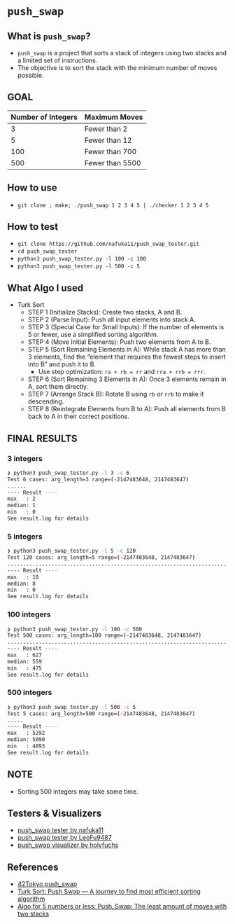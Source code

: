 # `push_swap`

## What is `push_swap`?

- `push_swap` is a project that sorts a stack of integers using two stacks and a limited set of instructions.
- The objective is to sort the stack with the minimum number of moves possible.

## GOAL

| Number of Integers | Maximum Moves |
|--------------------|---------------|
| 3                  | Fewer than 2   |
| 5                  | Fewer than 12  |
| 100                | Fewer than 700 |
| 500                | Fewer than 5500|

## How to use

- `git clone ; make; ./push_swap 1 2 3 4 5 | ./checker 1 2 3 4 5`

## How to test

- `git clone https://github.com/nafuka11/push_swap_tester.git`
- `cd push_swap_tester`
- `python3 push_swap_tester.py -l 100 -c 100`
- `python3 push_swap_tester.py -l 500 -c 5`

## What Algo I used

- Turk Sort
  - STEP 1 (Initialize Stacks): Create two stacks, A and B.
  - STEP 2 (Parse Input): Push all input elements into stack A.
  - STEP 3 (Special Case for Small Inputs): If the number of elements is 5 or fewer, use a simplified sorting algorithm.
  - STEP 4 (Move Initial Elements): Push two elements from A to B.
  - STEP 5 (Sort Remaining Elements in A): While stack A has more than 3 elements, find the “element that requires the fewest steps to insert into B” and push it to B.
    - Use step optimization: `ra + rb = rr` and `rra + rrb = rrr`.
  - STEP 6 (Sort Remaining 3 Elements in A): Once 3 elements remain in A, sort them directly.
  - STEP 7 (Arrange Stack B): Rotate B using `rb` or `rrb` to make it descending.
  - STEP 8 (Reintegrate Elements from B to A): Push all elements from B back to A in their correct positions.

## FINAL RESULTS

### 3 integers

```bash
❯ python3 push_swap_tester.py -l 3 -c 6
Test 6 cases: arg_length=3 range=(-2147483648, 2147483647)
......
---- Result ----
max   : 2
median: 1
min   : 0
See result.log for details
```

### 5 integers

```bash
❯ python3 push_swap_tester.py -l 5 -c 120
Test 120 cases: arg_length=5 range=(-2147483648, 2147483647)
........................................................................................................................
---- Result ----
max   : 10
median: 8
min   : 0
See result.log for details
```

### 100 integers

```bash
❯ python3 push_swap_tester.py -l 100 -c 500
Test 500 cases: arg_length=100 range=(-2147483648, 2147483647)
....................................................................................................................................................................................................................................................................................................................................................................................................................................................................................................................
---- Result ----
max   : 627
median: 559
min   : 475
See result.log for details
```

### 500 integers

```bash
❯ python3 push_swap_tester.py -l 500 -c 5
Test 5 cases: arg_length=500 range=(-2147483648, 2147483647)
.....
---- Result ----
max   : 5292
median: 5090
min   : 4893
See result.log for details
```

## NOTE

- Sorting 500 integers may take some time.

## Testers & Visualizers

- [push_swap tester by nafuka11](https://github.com/nafuka11/push_swap_tester)
- [push_swap tester by LeoFu9487](https://github.com/LeoFu9487/push_swap_tester)
- [push_swap visualizer by holyfuchs](https://github.com/holyfuchs/push-swap-pain)

## References

- [42Tokyo push_swap](https://concrete-lion-c56.notion.site/push_swap-30078256cdf24ee09a1d5ef8d69f18b9)
- [Turk Sort: Push Swap — A journey to find most efficient sorting algorithm](https://medium.com/@ayogun/push-swap-c1f5d2d41e97)
- [Algo for 5 numbers or less: Push_Swap: The least amount of moves with two stacks](https://medium.com/@jamierobertdawson/push-swap-the-least-amount-of-moves-with-two-stacks-d1e76a71789a)
